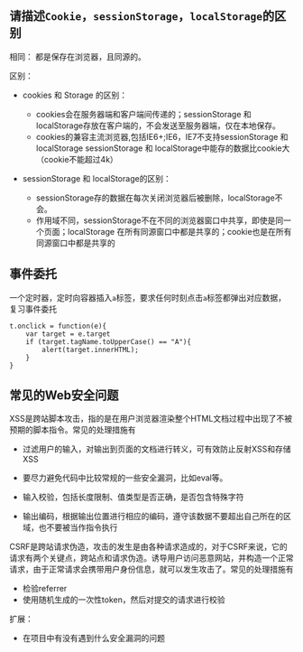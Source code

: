 
## 请描述`Cookie`，`sessionStorage`，`localStorage`的区别
相同：
都是保存在浏览器，且同源的。

区别：
* cookies 和 Storage 的区别：
  * cookies会在服务器端和客户端间传递的；sessionStorage 和 localStorage存放在客户端的，不会发送至服务器端，仅在本地保存。
  * cookies的兼容主流浏览器,包括IE6+;IE6，IE7不支持sessionStorage 和 localStorage
    sessionStorage 和 localStorage中能存的数据比cookie大（cookie不能超过4k）

* sessionStorage 和 localStorage的区别：
  * sessionStorage存的数据在每次关闭浏览器后被删除，localStorage不会。
  * 作用域不同，sessionStorage不在不同的浏览器窗口中共享，即使是同一个页面；localStorage 在所有同源窗口中都是共享的；cookie也是在所有同源窗口中都是共享的


## 事件委托
一个定时器，定时向容器插入`a`标签，要求任何时刻点击`a`标签都弹出对应数据，复习事件委托
```
t.onclick = function(e){
    var target = e.target
    if (target.tagName.toUpperCase() == "A"){
    	alert(target.innerHTML);
    }
}
```

## 常见的Web安全问题
XSS是跨站脚本攻击，指的是在用户浏览器渲染整个HTML文档过程中出现了不被预期的脚本指令。常见的处理措施有
* 过滤用户的输入，对输出到页面的文档进行转义，可有效防止反射XSS和存储XSS
* 要尽力避免代码中比较常规的一些安全漏洞，比如eval等。

* 输入校验，包括长度限制、值类型是否正确，是否包含特殊字符
* 输出编码，根据输出位置进行相应的编码，遵守该数据不要超出自己所在的区域，也不要被当作指令执行

CSRF是跨站请求伪造，攻击的发生是由各种请求造成的，对于CSRF来说，它的请求有两个关键点，跨站点和请求伪造。诱导用户访问恶意网站，并构造一个正常请求，由于正常请求会携带用户身份信息，就可以发生攻击了。常见的处理措施有
* 检验referrer
* 使用随机生成的一次性token，然后对提交的请求进行校验

扩展：
* 在项目中有没有遇到什么安全漏洞的问题
